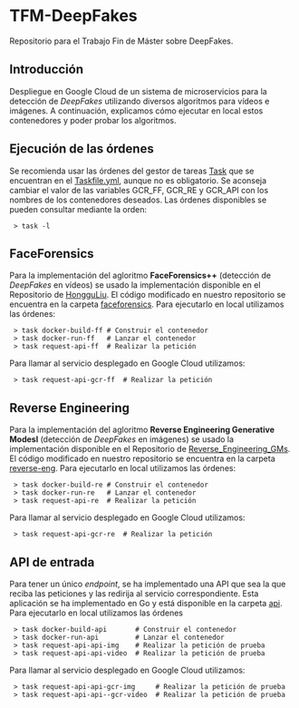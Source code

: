# TFM-DeepFakes

Repositorio para el Trabajo Fin de Máster sobre DeepFakes.

## Introducción

Despliegue en Google Cloud de un sistema de microservicios para la detección de *DeepFakes* utilizando diversos algoritmos para vídeos e imágenes. A continuación, explicamos cómo ejecutar en local estos contenedores y poder probar los algoritmos.

## Ejecución de las órdenes

Se recomienda usar las órdenes del gestor de tareas [Task](https://taskfile.dev/#/) que se encuentran en el [Taskfile.yml](./Taskfile.yml), aunque no es obligatorio. Se aconseja cambiar el valor de las variables GCR_FF, GCR_RE y GCR_API con los nombres de los contenedores deseados. Las órdenes disponibles se pueden consultar mediante la orden:

```
 > task -l
```

## FaceForensics

Para la implementación del agloritmo **FaceForensics++** (detección de *DeepFakes* en vídeos) se usado la implementación disponible en el Repositorio de [HongguLiu](https://github.com/HongguLiu/Deepfake-Detection). El código modificado en nuestro repositorio se encuentra en la carpeta [faceforensics](./faceforensics). Para ejecutarlo en local utilizamos las órdenes:

```
 > task docker-build-ff # Construir el contenedor
 > task docker-run-ff   # Lanzar el contenedor 
 > task request-api-ff  # Realizar la petición
```

Para llamar al servicio desplegado en Google Cloud utilizamos:

```
 > task request-api-gcr-ff  # Realizar la petición
```


## Reverse Engineering

Para la implementación del agloritmo **Reverse Engineering Generative Modesl** (detección de *DeepFakes* en imágenes) se usado la implementación disponible en el Repositorio de [Reverse_Engineering_GMs](https://github.com/vishal3477/Reverse_Engineering_GMs). El código modificado en nuestro repositorio se encuentra en la carpeta [reverse-eng](./reverse-eng). Para ejecutarlo en local utilizamos las órdenes:

```
 > task docker-build-re # Construir el contenedor
 > task docker-run-re   # Lanzar el contenedor 
 > task request-api-re  # Realizar la petición
```

Para llamar al servicio desplegado en Google Cloud utilizamos:

```
 > task request-api-gcr-re  # Realizar la petición
```

 ## API de entrada

Para tener un único *endpoint*, se ha implementado una API que sea la que reciba las peticiones y las redirija al servicio correspondiente. Esta aplicación se ha implementado en Go y está disponible en la carpeta [api](./api). Para ejecutarlo en local utilizamos las órdenes

```
 > task docker-build-api       # Construir el contenedor
 > task docker-run-api         # Lanzar el contenedor 
 > task request-api-api-img    # Realizar la petición de prueba
 > task request-api-api-video  # Realizar la petición de prueba
```

Para llamar al servicio desplegado en Google Cloud utilizamos:

```
 > task request-api-api-gcr-img     # Realizar la petición de prueba
 > task request-api-api--gcr-video  # Realizar la petición de prueba
```